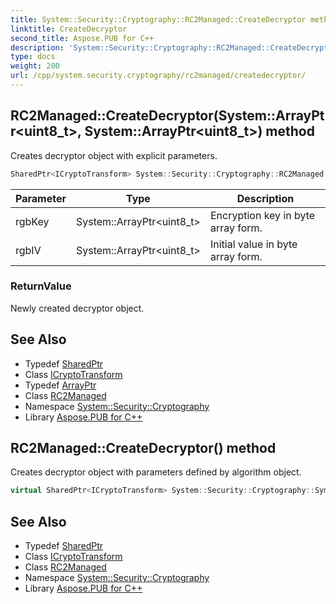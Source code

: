 ```yaml
---
title: System::Security::Cryptography::RC2Managed::CreateDecryptor method
linktitle: CreateDecryptor
second_title: Aspose.PUB for C++
description: 'System::Security::Cryptography::RC2Managed::CreateDecryptor method. Creates decryptor object with explicit parameters in C++.'
type: docs
weight: 200
url: /cpp/system.security.cryptography/rc2managed/createdecryptor/
---
```

## RC2Managed::CreateDecryptor(System::ArrayPtr\<uint8_t\>, System::ArrayPtr\<uint8_t\>) method


Creates decryptor object with explicit parameters.

```cpp
SharedPtr<ICryptoTransform> System::Security::Cryptography::RC2Managed::CreateDecryptor(System::ArrayPtr<uint8_t> rgbKey, System::ArrayPtr<uint8_t> rgbIV) override
```


| Parameter | Type | Description |
| --- | --- | --- |
| rgbKey | System::ArrayPtr\<uint8_t\> | Encryption key in byte array form. |
| rgbIV | System::ArrayPtr\<uint8_t\> | Initial value in byte array form. |

### ReturnValue

Newly created decryptor object.

## See Also

* Typedef [SharedPtr](../../../system/sharedptr/)
* Class [ICryptoTransform](../../icryptotransform/)
* Typedef [ArrayPtr](../../../system/arrayptr/)
* Class [RC2Managed](../)
* Namespace [System::Security::Cryptography](../../)
* Library [Aspose.PUB for C++](../../../)
## RC2Managed::CreateDecryptor() method


Creates decryptor object with parameters defined by algorithm object.

```cpp
virtual SharedPtr<ICryptoTransform> System::Security::Cryptography::SymmetricAlgorithm::CreateDecryptor()
```

## See Also

* Typedef [SharedPtr](../../../system/sharedptr/)
* Class [ICryptoTransform](../../icryptotransform/)
* Class [RC2Managed](../)
* Namespace [System::Security::Cryptography](../../)
* Library [Aspose.PUB for C++](../../../)
